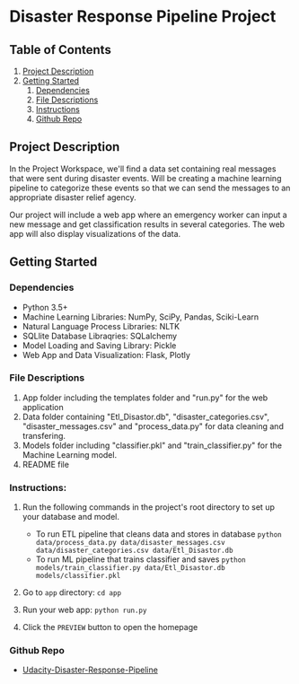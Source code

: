 # Disaster Response Pipeline Project

## Table of Contents
1. [Project Description](#projectDescription)
2. [Getting Started](#getting_started)
	1. [Dependencies](#dependencies)
	2. [File Descriptions](#fileDescriptions)
	3. [Instructions](#instructions)
	3. [Github Repo](#githubRepo)

<a name="projectDescription"></a>
## Project Description
In the Project Workspace, we'll find a data set containing real messages that were sent during disaster events. Will be creating a machine learning pipeline to categorize these events so that we can send the messages to an appropriate disaster relief agency.

Our project will include a web app where an emergency worker can input a new message and get classification results in several categories. The web app will also display visualizations of the data.

<a name="getting_started"></a>
## Getting Started

<a name="dependencies"></a>
### Dependencies
* Python 3.5+
* Machine Learning Libraries: NumPy, SciPy, Pandas, Sciki-Learn
* Natural Language Process Libraries: NLTK
* SQLlite Database Libraqries: SQLalchemy
* Model Loading and Saving Library: Pickle
* Web App and Data Visualization: Flask, Plotly

<a name="fileDescriptions"></a>
### File Descriptions
1. App folder including the templates folder and "run.py" for the web application
2. Data folder containing "Etl_Disastor.db", "disaster_categories.csv", "disaster_messages.csv" and "process_data.py" for data cleaning and transfering.
3. Models folder including "classifier.pkl" and "train_classifier.py" for the Machine Learning model.
4. README file

<a name="instructions"></a>
### Instructions:
1. Run the following commands in the project's root directory to set up your database and model.

    - To run ETL pipeline that cleans data and stores in database
        `python data/process_data.py data/disaster_messages.csv data/disaster_categories.csv data/Etl_Disastor.db`
    - To run ML pipeline that trains classifier and saves
        `python models/train_classifier.py data/Etl_Disastor.db models/classifier.pkl`

2. Go to `app` directory: `cd app`

3. Run your web app: `python run.py`

4. Click the `PREVIEW` button to open the homepage

<a name="githubRepo"></a>
### Github Repo

* [Udacity-Disaster-Response-Pipeline](https://github.com/NLkhuyen/Udacity-Disaster-Response-Pipeline)